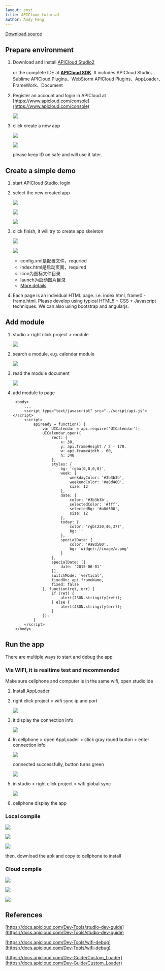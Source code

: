 ```yaml
---
layout: post
title: APICloud tutorial
author: Andy Feng
---
```


[Download source](/download/APICloud-demo1.zip)

## Prepare environment ##
1. Download and install [APICloud Studio2](https://www.apicloud.com/devtools)
	
	or the complete IDE at **[APICloud SDK](https://docs.apicloud.com/Download/download)**. It includes APICloud Studio、Sublime APICloud Plugins、WebStorm APICloud Plugins、AppLoader、FrameWork、Document

1. Register an account and login in APICloud at [https://www.apicloud.com/console](https://www.apicloud.com/console)

	![](/images/posts/20180225-apicloud-1.png)

1. click create a new app

	![](/images/posts/20180225-apicloud-2.png)

	![](/images/posts/20180225-apicloud-3.png)

	please keep ID on safe and will use it later.


## Create a simple demo ##
1. start APICloud Studio, login

1. select the new created app

	![](/images/posts/20180225-apicloud-4.png)


	![](/images/posts/20180225-apicloud-6.png)

	![](/images/posts/20180225-apicloud-7.png)

1. click finish, it will try to create app skeleton

	![](/images/posts/20180225-apicloud-8.png)

	![](/images/posts/20180225-apicloud-9.png)

	- config.xml是配置文件，requried
	- index.html是启动页面，required
	- icon为图标文件目录
	- launch为启动图片目录
	- [More details ](https://docs.apicloud.com/Dev-Guide/widget-package-structure-manual)	

1. Each page is an individual HTML page. i.e. index.html, frame0 - frame<n>.html. Please develop using typical HTML5 + CSS + Javascript techniques. We can also using bootstrap and angularjs.

## Add module ##
1. studio > right click project > module

	![](/images/posts/20180225-apicloud-21.png)

1. search a module, e.g. calendar module
 
	![](/images/posts/20180225-apicloud-22.png)

1. read the module document

	![](/images/posts/20180225-apicloud-23.png)

1. add module to page

		<body>
		    ...
		    <script type="text/javascript" src="../script/api.js"></script>
		    <script>
		        apiready = function() {
		            var UICalendar = api.require('UICalendar');
		            UICalendar.open({
		                rect: {
		                    x: 30,
		                    y: api.frameHeight / 2 - 170,
		                    w: api.frameWidth - 60,
		                    h: 340
		                },
		                styles: {
		                    bg: 'rgba(0,0,0,0)',
		                    week: {
		                        weekdayColor: '#3b3b3b',
		                        weekendColor: '#a8d400',
		                        size: 12
		                    },
		                    date: {
		                        color: '#3b3b3b',
		                        selectedColor: '#fff',
		                        selectedBg: '#a8d500',
		                        size: 12
		                    },
		                    today: {
		                        color: 'rgb(230,46,37)',
		                        bg: ''
		                    },
		                    specialDate: {
		                        color: '#a8d500',
		                        bg: 'widget://image/a.png'
		                    }
		                },
		                specialDate: [{
		                    date: '2015-06-01'
		                }],
		                switchMode: 'vertical',
		                fixedOn: api.frameName,
		                fixed: false
		            }, function(ret, err) {
		                if (ret) {
		                    alert(JSON.stringify(ret));
		                } else {
		                    alert(JSON.stringify(err));
		                }
		            });
		        }
		    </script>
		</body>

## Run the app ##
There are multiple ways to start and debug the app

### Via WIFI, it is realtime test and recommended ###
Make sure cellphone and computer is in the same wifi, open studio ide

1. Install AppLoader

1. right click project > wifi sync ip and port
 
	![](/images/posts/20180225-apicloud-13.png)

1. it display the connection info
	
	![](/images/posts/20180225-apicloud-14.png)

1. In cellphone > open AppLoader > click gray round button > enter connection info

	![](/images/posts/20180225-apicloud-15.png)

	connected successfully, button turns green

	![](/images/posts/20180225-apicloud-16.png)

1. in studio > right click project > wifi global sync

	![](/images/posts/20180225-apicloud-17.png)

1. cellphone display the app

### Local compile ###

![](/images/posts/20180225-apicloud-18.png)

![](/images/posts/20180225-apicloud-19.png)

![](/images/posts/20180225-apicloud-20.png)

then, download the apk and copy to cellphone to install

### Cloud compile ###

![](/images/posts/20180225-apicloud-10.png)

![](/images/posts/20180225-apicloud-11.png)

![](/images/posts/20180225-apicloud-12.png)

## References ##
[https://docs.apicloud.com/Dev-Tools/studio-dev-guide](https://docs.apicloud.com/Dev-Tools/studio-dev-guide)

[https://docs.apicloud.com/Dev-Tools/wifi-debug](https://docs.apicloud.com/Dev-Tools/wifi-debug)

[https://docs.apicloud.com/Dev-Guide/Custom_Loader](https://docs.apicloud.com/Dev-Guide/Custom_Loader)